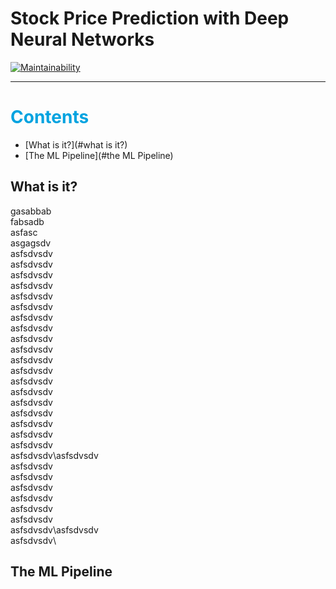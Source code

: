 # **Stock Price Prediction with Deep Neural Networks**
[![Maintainability](https://api.codeclimate.com/v1/badges/586edac1a63049e5299c/maintainability)](https://codeclimate.com/github/Anastasios-K/Crypto_Prise_Prediction/maintainability)

---

# <span style="color:#00A3E0">Contents</span>
- [What is it?](#what is it?)
- [The ML Pipeline](#the ML Pipeline)

## What is it?
gasabbab\
fabsadb\
asfasc\
asgagsdv\
asfsdvsdv\
asfsdvsdv\
asfsdvsdv\
asfsdvsdv\
asfsdvsdv\
asfsdvsdv\
asfsdvsdv\
asfsdvsdv\
asfsdvsdv\
asfsdvsdv\
asfsdvsdv\
asfsdvsdv\
asfsdvsdv\
asfsdvsdv\
asfsdvsdv\
asfsdvsdv\
asfsdvsdv\
asfsdvsdv\
asfsdvsdv\
asfsdvsdv\asfsdvsdv\
asfsdvsdv\
asfsdvsdv\
asfsdvsdv\
asfsdvsdv\
asfsdvsdv\
asfsdvsdv\
asfsdvsdv\asfsdvsdv\
asfsdvsdv\

## The ML Pipeline
